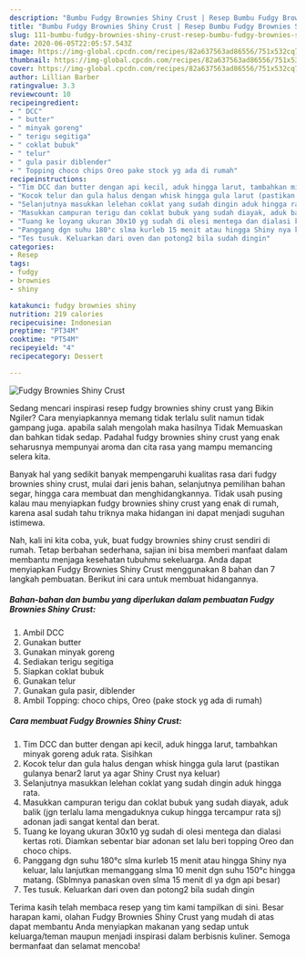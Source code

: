 ```yaml
---
description: "Bumbu Fudgy Brownies Shiny Crust | Resep Bumbu Fudgy Brownies Shiny Crust Yang Mudah Dan Praktis"
title: "Bumbu Fudgy Brownies Shiny Crust | Resep Bumbu Fudgy Brownies Shiny Crust Yang Mudah Dan Praktis"
slug: 111-bumbu-fudgy-brownies-shiny-crust-resep-bumbu-fudgy-brownies-shiny-crust-yang-mudah-dan-praktis
date: 2020-06-05T22:05:57.543Z
image: https://img-global.cpcdn.com/recipes/82a637563ad86556/751x532cq70/fudgy-brownies-shiny-crust-foto-resep-utama.jpg
thumbnail: https://img-global.cpcdn.com/recipes/82a637563ad86556/751x532cq70/fudgy-brownies-shiny-crust-foto-resep-utama.jpg
cover: https://img-global.cpcdn.com/recipes/82a637563ad86556/751x532cq70/fudgy-brownies-shiny-crust-foto-resep-utama.jpg
author: Lillian Barber
ratingvalue: 3.3
reviewcount: 10
recipeingredient:
- " DCC"
- " butter"
- " minyak goreng"
- " terigu segitiga"
- " coklat bubuk"
- " telur"
- " gula pasir diblender"
- " Topping choco chips Oreo pake stock yg ada di rumah"
recipeinstructions:
- "Tim DCC dan butter dengan api kecil, aduk hingga larut, tambahkan minyak goreng aduk rata. Sisihkan"
- "Kocok telur dan gula halus dengan whisk hingga gula larut (pastikan gulanya benar2 larut ya agar Shiny Crust nya keluar)"
- "Selanjutnya masukkan lelehan coklat yang sudah dingin aduk hingga rata."
- "Masukkan campuran terigu dan coklat bubuk yang sudah diayak, aduk balik (jgn terlalu lama mengaduknya cukup hingga tercampur rata sj) adonan jadi sangat kental dan berat."
- "Tuang ke loyang ukuran 30x10 yg sudah di olesi mentega dan dialasi kertas roti. Diamkan sebentar biar adonan set lalu beri topping Oreo dan choco chips."
- "Panggang dgn suhu 180°c slma kurleb 15 menit atau hingga Shiny nya keluar, lalu lanjutkan memanggang slma 10 menit dgn suhu 150°c hingga matang. (Sblmnya panaskan oven slma 15 menit dl ya dgn api besar)"
- "Tes tusuk. Keluarkan dari oven dan potong2 bila sudah dingin"
categories:
- Resep
tags:
- fudgy
- brownies
- shiny

katakunci: fudgy brownies shiny 
nutrition: 219 calories
recipecuisine: Indonesian
preptime: "PT34M"
cooktime: "PT54M"
recipeyield: "4"
recipecategory: Dessert

---
```



![Fudgy Brownies Shiny Crust](https://img-global.cpcdn.com/recipes/82a637563ad86556/751x532cq70/fudgy-brownies-shiny-crust-foto-resep-utama.jpg)

Sedang mencari inspirasi resep fudgy brownies shiny crust yang Bikin Ngiler? Cara menyiapkannya memang tidak terlalu sulit namun tidak gampang juga. apabila salah mengolah maka hasilnya Tidak Memuaskan dan bahkan tidak sedap. Padahal fudgy brownies shiny crust yang enak seharusnya mempunyai aroma dan cita rasa yang mampu memancing selera kita.

Banyak hal yang sedikit banyak mempengaruhi kualitas rasa dari fudgy brownies shiny crust, mulai dari jenis bahan, selanjutnya pemilihan bahan segar, hingga cara membuat dan menghidangkannya. Tidak usah pusing kalau mau menyiapkan fudgy brownies shiny crust yang enak di rumah, karena asal sudah tahu triknya maka hidangan ini dapat menjadi suguhan istimewa.




Nah, kali ini kita coba, yuk, buat fudgy brownies shiny crust sendiri di rumah. Tetap berbahan sederhana, sajian ini bisa memberi manfaat dalam membantu menjaga kesehatan tubuhmu sekeluarga. Anda dapat menyiapkan Fudgy Brownies Shiny Crust menggunakan 8 bahan dan 7 langkah pembuatan. Berikut ini cara untuk membuat hidangannya.

<!--inarticleads1-->

##### Bahan-bahan dan bumbu yang diperlukan dalam pembuatan Fudgy Brownies Shiny Crust:

1. Ambil  DCC
1. Gunakan  butter
1. Gunakan  minyak goreng
1. Sediakan  terigu segitiga
1. Siapkan  coklat bubuk
1. Gunakan  telur
1. Gunakan  gula pasir, diblender
1. Ambil  Topping: choco chips, Oreo (pake stock yg ada di rumah)




<!--inarticleads2-->

##### Cara membuat Fudgy Brownies Shiny Crust:

1. Tim DCC dan butter dengan api kecil, aduk hingga larut, tambahkan minyak goreng aduk rata. Sisihkan
1. Kocok telur dan gula halus dengan whisk hingga gula larut (pastikan gulanya benar2 larut ya agar Shiny Crust nya keluar)
1. Selanjutnya masukkan lelehan coklat yang sudah dingin aduk hingga rata.
1. Masukkan campuran terigu dan coklat bubuk yang sudah diayak, aduk balik (jgn terlalu lama mengaduknya cukup hingga tercampur rata sj) adonan jadi sangat kental dan berat.
1. Tuang ke loyang ukuran 30x10 yg sudah di olesi mentega dan dialasi kertas roti. Diamkan sebentar biar adonan set lalu beri topping Oreo dan choco chips.
1. Panggang dgn suhu 180°c slma kurleb 15 menit atau hingga Shiny nya keluar, lalu lanjutkan memanggang slma 10 menit dgn suhu 150°c hingga matang. (Sblmnya panaskan oven slma 15 menit dl ya dgn api besar)
1. Tes tusuk. Keluarkan dari oven dan potong2 bila sudah dingin




Terima kasih telah membaca resep yang tim kami tampilkan di sini. Besar harapan kami, olahan Fudgy Brownies Shiny Crust yang mudah di atas dapat membantu Anda menyiapkan makanan yang sedap untuk keluarga/teman maupun menjadi inspirasi dalam berbisnis kuliner. Semoga bermanfaat dan selamat mencoba!
